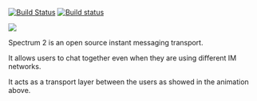 [![Build Status](https://travis-ci.org/SpectrumIM/spectrum2.svg?branch=master)](https://travis-ci.org/SpectrumIM/spectrum2) [![Build status](https://ci.appveyor.com/api/projects/status/ly5kr8pg0qjr68wr/branch/master?svg=true)](https://ci.appveyor.com/project/vitalyster/spectrum2/branch/master)


![](http://spectrum.im/animation.gif)

Spectrum 2 is an open source instant messaging transport.

It allows users to chat together even when they are using different IM networks.

It acts as a transport layer between the users as showed in the animation above. 
